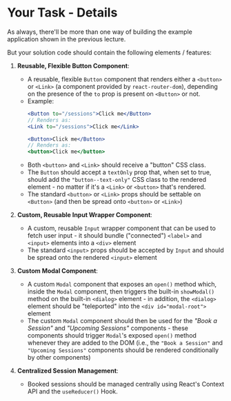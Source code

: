 # Your Task - Details

As always, there'll be more than one way of building the example application shown in the previous lecture.

But your solution code should contain the following elements / features:

1. **Reusable, Flexible Button Component**:
    - A reusable, flexible `Button` component that renders either a  `<button>` or `<Link>` (a component provided by `react-router-dom`), depending on the presence of the `to` prop is present on `<Button>` or not.
    - Example:
      ```jsx
      <Button to="/sessions">Click me</Button> 
      // Renders as:
      <Link to="/sessions">Click me</Link>
      ```
      ```jsx
      <Button>Click me</Button> 
      // Renders as:
      <button>Click me</button>
      ```
    - Both `<button>` and `<Link>` should receive a "button" CSS class.
    - The `Button` should accept a `textOnly` prop that, when set to true, should add the `"button--text-only"` CSS class to the rendered element - no matter if it's a `<Link>` or `<button>` that's rendered.
    - The standard `<button>` or `<Link>` props should be settable on `<Button>` (and then be spread onto `<button>` or `<Link>`)

2. **Custom, Reusable Input Wrapper Component**:
    - A custom, reusable `Input` wrapper component that can be used to fetch user input - it should bundle ("connected") `<label>` and `<input>` elements into a `<div>` element
    - The standard `<input>` props should be accepted by `Input` and should be spread onto the rendered `<input>` element

3. **Custom Modal Component**:
    - A custom `Modal` component that exposes an `open()` method which, inside the `Modal` component, then triggers the built-in `showModal()` method on the built-in `<dialog>` element - in addition, the `<dialog>` element should be "teleported" into the `<div id="modal-root">` element
    - The custom `Modal` component should then be used for the *"Book a Session"* and *"Upcoming Sessions"* components - these components should trigger `Modal`'s exposed `open()` method whenever they are added to the DOM (i.e., the `"Book a Session"` and `"Upcoming Sessions"` components should be rendered conditionally by other components)

4. **Centralized Session Management**:
    - Booked sessions should be managed centrally using React's Context API and the `useReducer()` Hook.
